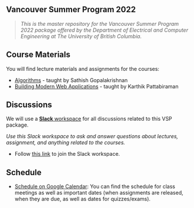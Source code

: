 ## Vancouver Summer Program 2022

> *This is the master repository for the Vancouver Summer Program 2022 package offered by the Department of Electrical and Computer Engineering at The University of British Columbia.*

## Course Materials

You will find lecture materials and assignments for the courses:

* [Algorithms](/sathish) - taught by Sathish Gopalakrishnan
* [Building Modern Web Applications](/karthik) - taught by Karthik Pattabiraman

## Discussions

We will use a [**Slack** workspace](https://ubc-vsp22.slack.com) for all discussions related to this VSP package. 

_Use this Slack workspace to ask and answer questions about lectures, assignment, and anything related to the courses._

* Follow [this link](https://join.slack.com/t/ubc-vsp22/shared_invite/zt-1cjhz9pbl-8CgEhC70dhWRW3gqCu4f7A) to join the Slack workspace.

## Schedule

* [Schedule on Google Calendar](https://calendar.google.com/calendar/embed?src=7ihq8aar5lfmcihcjpofclt690%40group.calendar.google.com&ctz=America%2FVancouver): You can find the schedule for class meetings as well as important dates (when assignments are released, when they are due, as well as dates for quizzes/exams).